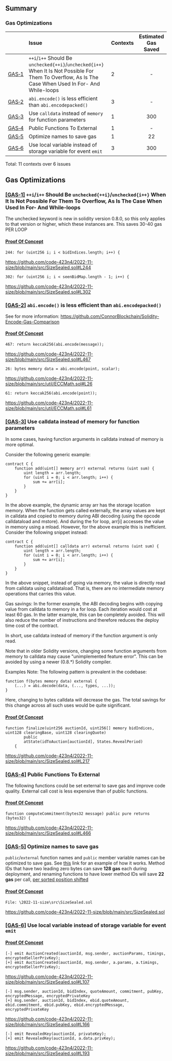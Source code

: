 ## Summary<a name="Summary">

### Gas Optimizations
| |Issue|Contexts|Estimated Gas Saved|
|-|:-|:-|:-:|
| [GAS&#x2011;1](#GAS&#x2011;1) | `++i`/`i++` Should Be `unchecked{++i}`/`unchecked{i++}` When It Is Not Possible For Them To Overflow, As Is The Case When Used In For- And While-loops | 2 | -
| [GAS&#x2011;2](#GAS&#x2011;2) | `abi.encode()` is less efficient than `abi.encodepacked()` | 3 | -
| [GAS&#x2011;3](#GAS&#x2011;3) | Use `calldata` instead of `memory` for function parameters | 1 | 300
| [GAS&#x2011;4](#GAS&#x2011;4) | Public Functions To External | 1 | -
| [GAS&#x2011;5](#GAS&#x2011;5) | Optimize names to save gas | 1 | 22
| [GAS&#x2011;6](#GAS&#x2011;6) | Use local variable instead of storage variable for event `emit` | 3 | 300

Total: 11 contexts over 6 issues

## Gas Optimizations


### <a href="#Summary">[GAS&#x2011;1]</a><a name="GAS&#x2011;1"> `++i`/`i++` Should Be `unchecked{++i}`/`unchecked{i++}` When It Is Not Possible For Them To Overflow, As Is The Case When Used In For- And While-loops

The unchecked keyword is new in solidity version 0.8.0, so this only applies to that version or higher, which these instances are. This saves 30-40 gas PER LOOP

#### <ins>Proof Of Concept</ins>


```
244: for (uint256 i; i < bidIndices.length; i++) {
```

https://github.com/code-423n4/2022-11-size/blob/main/src/SizeSealed.sol#L244

```
302: for (uint256 i; i < seenBidMap.length - 1; i++) {
```

https://github.com/code-423n4/2022-11-size/blob/main/src/SizeSealed.sol#L302





### <a href="#Summary">[GAS&#x2011;2]</a><a name="GAS&#x2011;2"> `abi.encode()` is less efficient than `abi.encodepacked()`

See for more information: https://github.com/ConnorBlockchain/Solidity-Encode-Gas-Comparison 

#### <ins>Proof Of Concept</ins>


```
467: return keccak256(abi.encode(message));
```

https://github.com/code-423n4/2022-11-size/blob/main/src/SizeSealed.sol#L467

```
26: bytes memory data = abi.encode(point, scalar);
```

https://github.com/code-423n4/2022-11-size/blob/main/src/util/ECCMath.sol#L26

```
61: return keccak256(abi.encode(point));
```

https://github.com/code-423n4/2022-11-size/blob/main/src/util/ECCMath.sol#L61






### <a href="#Summary">[GAS&#x2011;3]</a><a name="GAS&#x2011;3"> Use calldata instead of memory for function parameters

In some cases, having function arguments in calldata instead of
memory is more optimal.

Consider the following generic example:
```
contract C {
	function add(uint[] memory arr) external returns (uint sum) {
		uint length = arr.length;
		for (uint i = 0; i < arr.length; i++) {
		    sum += arr[i];
		}
	}
}
```
In the above example, the dynamic array arr has the storage location
memory. When the function gets called externally, the array values are
kept in calldata and copied to memory during ABI decoding (using the
opcode calldataload and mstore). And during the for loop, arr[i]
accesses the value in memory using a mload. However, for the above
example this is inefficient. Consider the following snippet instead:
```
contract C {
	function add(uint[] calldata arr) external returns (uint sum) {
		uint length = arr.length;
		for (uint i = 0; i < arr.length; i++) {
		    sum += arr[i];
		}
	}
}
```
In the above snippet, instead of going via memory, the value is directly
read from calldata using calldataload. That is, there are no
intermediate memory operations that carries this value.

Gas savings: In the former example, the ABI decoding begins with
copying value from calldata to memory in a for loop. Each iteration
would cost at least 60 gas. In the latter example, this can be
completely avoided. This will also reduce the number of instructions and
therefore reduces the deploy time cost of the contract.

In short, use calldata instead of memory if the function argument
is only read.

Note that in older Solidity versions, changing some function arguments
from memory to calldata may cause "unimplemented feature error".
This can be avoided by using a newer (0.8.*) Solidity compiler.

Examples
Note: The following pattern is prevalent in the codebase:
```
function f(bytes memory data) external {
	(...) = abi.decode(data, (..., types, ...));
}
```
Here, changing to bytes calldata will decrease the gas. The total
savings for this change across all such uses would be quite
significant.

#### <ins>Proof Of Concept</ins>


```
function finalize(uint256 auctionId, uint256[] memory bidIndices, uint128 clearingBase, uint128 clearingQuote)
        public
        atState(idToAuction[auctionId], States.RevealPeriod)
    {
```

https://github.com/code-423n4/2022-11-size/blob/main/src/SizeSealed.sol#L217






### <a href="#Summary">[GAS&#x2011;4]</a><a name="GAS&#x2011;4"> Public Functions To External

The following functions could be set external to save gas and improve code quality.
External call cost is less expensive than of public functions.

#### <ins>Proof Of Concept</ins>


```
function computeCommitment(bytes32 message) public pure returns (bytes32) {
```

https://github.com/code-423n4/2022-11-size/blob/main/src/SizeSealed.sol#L466




### <a href="#Summary">[GAS&#x2011;5]</a><a name="GAS&#x2011;5"> Optimize names to save gas

`public`/`external` function names and `public` member variable names can be optimized to save gas. See [this](https://github.com/enzosv/solidity-optimize-name) link for an example of how it works. Method IDs that have two leading zero bytes can save **128 gas** each during deployment, and renaming functions to have lower method IDs will save **22 gas** per call, [per sorted position shifted](https://medium.com/joyso/solidity-how-does-function-name-affect-gas-consumption-in-smart-contract-47d270d8ac92)

#### <ins>Proof Of Concept</ins>

```
File: \2022-11-size\src\SizeSealed.sol
```

https://github.com/code-423n4/2022-11-size/blob/main/src/SizeSealed.sol



### <a href="#Summary">[GAS&#x2011;6]</a><a name="GAS&#x2011;6"> Use local variable instead of storage variable for event `emit` 


#### <ins>Proof Of Concept</ins>

```
[-] emit AuctionCreated(auctionId, msg.sender, auctionParams, timings, encryptedSellerPrivKey);
[+] emit AuctionCreated(auctionId, msg.sender, a.params, a.timings, encryptedSellerPrivKey);
```

https://github.com/code-423n4/2022-11-size/blob/main/src/SizeSealed.sol#L107


```
[-] msg.sender, auctionId, bidIndex, quoteAmount, commitment, pubKey, encryptedMessage, encryptedPrivateKey
[+] msg.sender, auctionId, bidIndex, ebid.quoteAmount, ebid.commitment, ebid.pubKey, ebid.encryptedMessage, encryptedPrivateKey
```

https://github.com/code-423n4/2022-11-size/blob/main/src/SizeSealed.sol#L166

```
[-] emit RevealedKey(auctionId, privateKey);
[+] emit RevealedKey(auctionId, a.data.privKey);
```

https://github.com/code-423n4/2022-11-size/blob/main/src/SizeSealed.sol#L193




